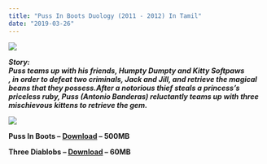 ```yaml
---
title: "Puss In Boots Duology (2011 - 2012) In Tamil"
date: "2019-03-26"
---
```


[![](https://2.bp.blogspot.com/-7eJ5BKq_5gw/XJZVttyx1QI/AAAAAAAAASM/0YI5bd_AWEszgjI_6rXlQTgh0zEBrDPHwCLcBGAs/s1600/maxresdefault.jpg)](https://2.bp.blogspot.com/-7eJ5BKq_5gw/XJZVttyx1QI/AAAAAAAAASM/0YI5bd_AWEszgjI_6rXlQTgh0zEBrDPHwCLcBGAs/s1600/maxresdefault.jpg)

**_Story:_**  
**_Puss teams up with his friends, Humpty Dumpty and Kitty Softpaws_**  
[](https://www.blogger.com/u/1/null)**_, in order to defeat two criminals, Jack and Jill, and retrieve the magical beans that they possess.After a notorious thief steals a princess’s priceless ruby, Puss (Antonio Banderas) reluctantly teams up with three mischievous kittens to retrieve the gem._**

[![](https://1.bp.blogspot.com/-GdpwidoB1vI/XJXbsKEt-xI/AAAAAAAABRA/YtKal49VOBk4XNVDunbWzLL0HumV_e5nQCPcBGAYYCw/s280/Aamir-Javed-Arrow-Hand.gif)](https://1.bp.blogspot.com/-GdpwidoB1vI/XJXbsKEt-xI/AAAAAAAABRA/YtKal49VOBk4XNVDunbWzLL0HumV_e5nQCPcBGAYYCw/s1600/Aamir-Javed-Arrow-Hand.gif)

  **Puss In Boots – [Download](https://clk.ink/1Eag) – 500MB**

**Three Diablobs – [Download](https://clk.ink/IaGI2GKq) – 60MB**
